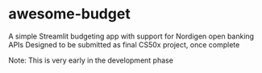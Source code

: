 # awesome-budget

A simple Streamlit budgeting app with support for Nordigen open banking APIs 
Designed to be submitted as final CS50x project, once complete 

Note: This is very early in the development phase
